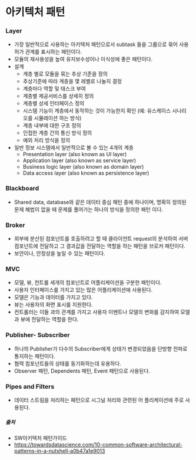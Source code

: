 # 아키텍처 패턴

### Layer
- 가장 일반적으로 사용하는 아키텍처 패턴으로서 subtask 들을 그룹으로 묶어 사용 허가 관계를 표시하는 패턴이다.
- 모듈의 재사용성을 높여 유지보수성이나 이식성에 좋은 패턴이다.
- 설계
  - 계층 별로 모듈을 묶는 추상 기준을 정의
  - 추상기준에 따라 계층을 몇 레벨로 나눌지 결정
  - 계층마다 역할 및 태스크 부여
  - 계층별 제공서비스를 상세히 정의
  - 계층별 상세 인터페이스 정의
  - 시스템 기능이 계층에서 동작하는 것이 가능한지 확인 (예: 유스케이스 시나리오를 시뮬레이션 하는 방식)
  - 계층 내부에 대한 구조 정의
  - 인접한 계층 간의 통신 방식 정의
  - 예외 처리 방식을 정의
- 일반 정보 시스템에서 일반적으로 볼 수 있는 4개의 계층
  - Presentation layer (also known as UI layer)
  - Application layer (also known as service layer)
  - Business logic layer (also known as domain layer)
  - Data access layer (also known as persistence layer)

### Blackboard
- Shared data, database와 같은 데이터 중심 패턴 중에 하나이며, 명확히 정의된 문제 해법이 없을 때 문제를 풀어가는 하나의 방식을 정의한 패턴 이다.

### Broker
- 외부에 분산된 컴포넌트를 호출하려고 할 때 클라이언트 request의 분석하여 서버 컴포넌트에 전달하고 그 결과값을 전달하는 역할을 하는 패턴을 브로커 패턴이다. 
- 보안이나, 안정성을 높일 수 있는 패턴이다.

### MVC
- 모델, 뷰, 컨트롤 세개의 컴포넌트로 어플리케이션을 구분한 패턴이다.
- 사용자 인터페이스를 가지고 있는 많은 어플리케이션에 사용된다.
- 모델은 기능과 데이터를 가지고 있다.
- 뷰는 사용자의 화면 표시를 지원한다.
- 컨트롤러는 이들 과의 관계를 가지고 사용자 이벤트나 모델의 변화를 감지하여 모델과 뷰에 전달하는 역할을 한다.

### Publisher- Subscriber
- 하나의 Publisher가 다수의 Subscriber에게 상태가 변경되었음을 단방향 전파로 통지하는 패턴이다.
- 협력 컴포넌트들의 상태를 동기화하는데 유용하다.
- Observer 패턴, Dependents 패턴, Event 패턴으로 사용된다.

### Pipes and Filters
- 데이터 스트림을 처리하는 패턴으로 시그널 처리와 관련된 어 플리케이션에 주로 사용된다. 

##### 출처
- SW아키텍처 패턴가이드
- https://towardsdatascience.com/10-common-software-architectural-patterns-in-a-nutshell-a0b47a1e9013